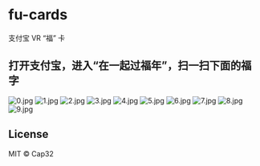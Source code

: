 # fu-cards
支付宝 VR “福” 卡

## 打开支付宝，进入“在一起过福年”，扫一扫下面的福字

![0.jpg](./0.jpg)
![1.jpg](./1.jpg)
![2.jpg](./2.jpg)
![3.jpg](./3.jpg)
![4.jpg](./4.jpg)
![5.jpg](./5.jpg)
![6.jpg](./6.jpg)
![7.jpg](./7.jpg)
![8.jpg](./8.jpg)
![9.jpg](./9.jpg)

## License

MIT © Cap32
